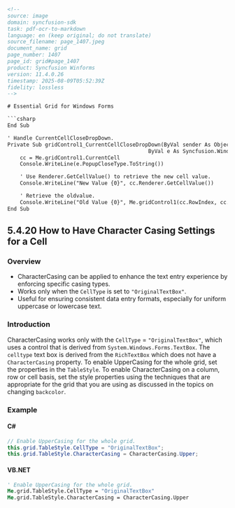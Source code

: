 ```html
<!-- 
source: image
domain: syncfusion-sdk
task: pdf-ocr-to-markdown
language: en (keep original; do not translate)
source_filename: page_1407.jpeg
document_name: grid
page_number: 1407
page_id: grid#page_1407
product: Syncfusion Winforms
version: 11.4.0.26
timestamp: 2025-08-09T05:52:39Z
fidelity: lossless
-->

# Essential Grid for Windows Forms

```csharp
End Sub

' Handle CurrentCellCloseDropDown.
Private Sub gridControl1_CurrentCellCloseDropDown(ByVal sender As Object,
                                             ByVal e As Syncfusion.Windows.Forms.PopupClosedEventArgs)
    cc = Me.gridControl1.CurrentCell
    Console.WriteLine(e.PopupCloseType.ToString())

    ' Use Renderer.GetCellValue() to retrieve the new cell value.
    Console.WriteLine("New Value {0}", cc.Renderer.GetCellValue())

    ' Retrieve the oldvalue.
    Console.WriteLine("Old Value {0}", Me.gridControl1(cc.RowIndex, cc.ColIndex).CellValue.ToString())
End Sub
```

## 5.4.20 How to Have Character Casing Settings for a Cell

### Overview
- CharacterCasing can be applied to enhance the text entry experience by enforcing specific casing types.
- Works only when the `CellType` is set to `"OriginalTextBox"`.
- Useful for ensuring consistent data entry formats, especially for uniform uppercase or lowercase text.

### Introduction

CharacterCasing works only with the `CellType` = `"OriginalTextBox"`, which uses a control that is derived from `System.Windows.Forms.TextBox`. The `celltype` text box is derived from the `RichTextBox` which does not have a `CharacterCasing` property. To enable UpperCasing for the whole grid, set the properties in the `TableStyle`. To enable CharacterCasing on a column, row or cell basis, set the style properties using the techniques that are appropriate for the grid that you are using as discussed in the topics on changing `backcolor`.

### Example

#### C#
```csharp
// Enable UpperCasing for the whole grid.
this.grid.TableStyle.CellType = "OriginalTextBox";
this.grid.TableStyle.CharacterCasing = CharacterCasing.Upper;
```

#### VB.NET
```vb
' Enable UpperCasing for the whole grid.
Me.grid.TableStyle.CellType = "OriginalTextBox"
Me.grid.TableStyle.CharacterCasing = CharacterCasing.Upper
```

<!-- tags: [syncfusion, winforms, charactercasing, grid, celltype, textboxcontrol, uppercase, lowercasing] keywords: [character casing, celltype, originaltextbox, tablestyle, grid control, uppercasing, lowercasing, design guidelines] -->
```